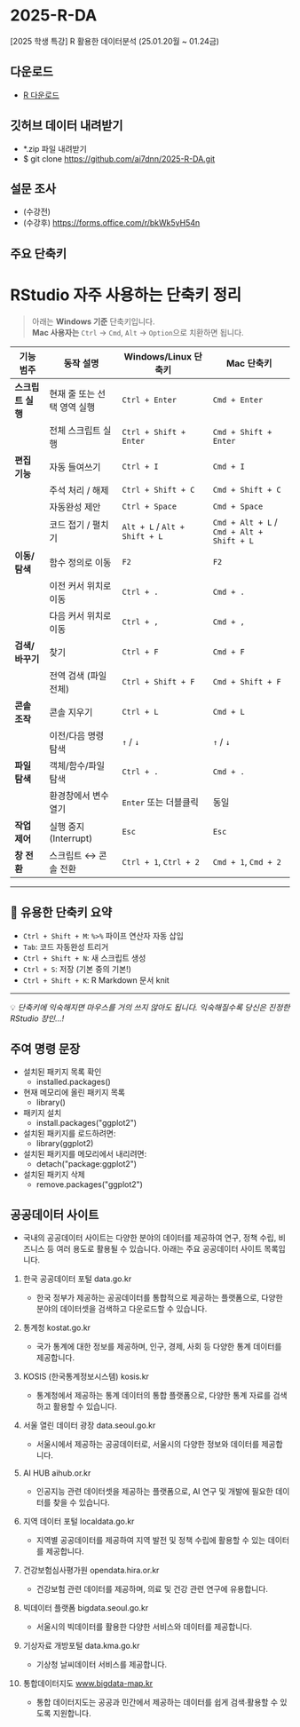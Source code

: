 # 2025-R-DA
[2025 학생 특강] R 활용한 데이터분석 (25.01.20월 ~ 01.24금)

## 다운로드
- [R 다운로드](https://www.r-project.org/)

## 깃허브 데이터 내려받기
- *.zip 파일 내려받기
- $ git clone https://github.com/ai7dnn/2025-R-DA.git

## 설문 조사
- (수강전) 
- (수강후) https://forms.office.com/r/bkWk5yH54n

## 주요 단축키
# RStudio 자주 사용하는 단축키 정리

> 아래는 **Windows 기준** 단축키입니다.  
> **Mac 사용자는** `Ctrl` → `Cmd`, `Alt` → `Option`으로 치환하면 됩니다.

| 기능 범주       | 동작 설명                        | Windows/Linux 단축키      | Mac 단축키             |
|----------------|----------------------------------|----------------------------|-------------------------|
| **스크립트 실행** | 현재 줄 또는 선택 영역 실행       | `Ctrl + Enter`             | `Cmd + Enter`           |
|                | 전체 스크립트 실행                | `Ctrl + Shift + Enter`     | `Cmd + Shift + Enter`   |
| **편집 기능**   | 자동 들여쓰기                     | `Ctrl + I`                 | `Cmd + I`               |
|                | 주석 처리 / 해제                 | `Ctrl + Shift + C`         | `Cmd + Shift + C`       |
|                | 자동완성 제안                     | `Ctrl + Space`             | `Cmd + Space`           |
|                | 코드 접기 / 펼치기                | `Alt + L` / `Alt + Shift + L` | `Cmd + Alt + L` / `Cmd + Alt + Shift + L` |
| **이동/탐색**   | 함수 정의로 이동                  | `F2`                       | `F2`                    |
|                | 이전 커서 위치로 이동             | `Ctrl + .`                 | `Cmd + .`               |
|                | 다음 커서 위치로 이동             | `Ctrl + ,`                 | `Cmd + ,`               |
| **검색/바꾸기** | 찾기                              | `Ctrl + F`                 | `Cmd + F`               |
|                | 전역 검색 (파일 전체)             | `Ctrl + Shift + F`         | `Cmd + Shift + F`       |
| **콘솔 조작**   | 콘솔 지우기                       | `Ctrl + L`                 | `Cmd + L`               |
|                | 이전/다음 명령 탐색               | `↑` / `↓`                  | `↑` / `↓`               |
| **파일 탐색**   | 객체/함수/파일 탐색               | `Ctrl + .`                 | `Cmd + .`               |
|                | 환경창에서 변수 열기              | `Enter` 또는 더블클릭      | 동일                    |
| **작업 제어**   | 실행 중지 (Interrupt)             | `Esc`                      | `Esc`                   |
| **창 전환**     | 스크립트 ↔ 콘솔 전환              | `Ctrl + 1`, `Ctrl + 2`     | `Cmd + 1`, `Cmd + 2`     |

---

## 🎯 유용한 단축키 요약

- `Ctrl + Shift + M`: `%>%` 파이프 연산자 자동 삽입  
- `Tab`: 코드 자동완성 트리거  
- `Ctrl + Shift + N`: 새 스크립트 생성  
- `Ctrl + S`: 저장 (기본 중의 기본!)  
- `Ctrl + Shift + K`: R Markdown 문서 knit

---

💡 *단축키에 익숙해지면 마우스를 거의 쓰지 않아도 됩니다. 익숙해질수록 당신은 진정한 RStudio 장인…!*


## 주여 명령 문장
- 설치된 패키지 목록 확인
  - installed.packages()
- 현재 메모리에 올린 패키지 목록
  - library()
- 패키지 설치
  - install.packages("ggplot2")
- 설치된 패키지를 로드하려면:
  - library(ggplot2)
- 설치된 패키지를 메모리에서 내리려면:
  - detach("package:ggplot2")
- 설치된 패키지 삭제
  - remove.packages("ggplot2")

## 공공데이터 사이트
- 국내의 공공데이터 사이트는 다양한 분야의 데이터를 제공하여 연구, 정책 수립, 비즈니스 등 여러 용도로 활용될 수 있습니다. 아래는 주요 공공데이터 사이트 목록입니다.

1. 한국 공공데이터 포털 data.go.kr
    - 한국 정부가 제공하는 공공데이터를 통합적으로 제공하는 플랫폼으로, 다양한 분야의 데이터셋을 검색하고 다운로드할 수 있습니다.

2. 통계청 kostat.go.kr
    - 국가 통계에 대한 정보를 제공하며, 인구, 경제, 사회 등 다양한 통계 데이터를 제공합니다.

3. KOSIS (한국통계정보시스템) kosis.kr
    - 통계청에서 제공하는 통계 데이터의 통합 플랫폼으로, 다양한 통계 자료를 검색하고 활용할 수 있습니다.

4. 서울 열린 데이터 광장 data.seoul.go.kr
    - 서울시에서 제공하는 공공데이터로, 서울시의 다양한 정보와 데이터를 제공합니다.

5. AI HUB aihub.or.kr
    - 인공지능 관련 데이터셋을 제공하는 플랫폼으로, AI 연구 및 개발에 필요한 데이터를 찾을 수 있습니다.

6. 지역 데이터 포털 localdata.go.kr
    - 지역별 공공데이터를 제공하여 지역 발전 및 정책 수립에 활용할 수 있는 데이터를 제공합니다.

7. 건강보험심사평가원 opendata.hira.or.kr
    - 건강보험 관련 데이터를 제공하며, 의료 및 건강 관련 연구에 유용합니다.

8. 빅데이터 플랫폼 bigdata.seoul.go.kr
    - 서울시의 빅데이터를 활용한 다양한 서비스와 데이터를 제공합니다.
  
9. 기상자료 개방포털 data.kma.go.kr
    - 기상청 날씨데이터 서비스를 제공합니다.

10. 통합데이터지도 www.bigdata-map.kr
    - 통합 데이터지도는 공공과 민간에서 제공하는 데이터를 쉽게 검색∙활용할 수 있도록 지원합니다.

